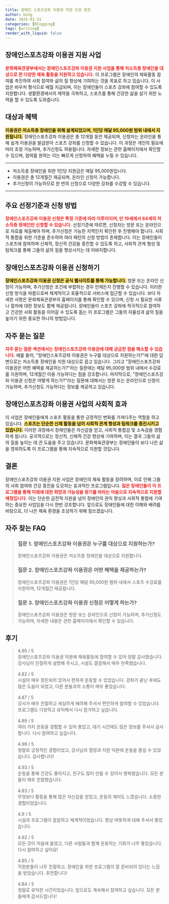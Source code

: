 ```yaml
---
title: 장애인 스포츠강좌 이용권 지원 인권 증진
author: bing
date: 2025-01-31
categories: [Blogging]
tags: [writing]
render_with_liquid: false
---
```



<h2 id='장애인스포츠강좌이용권지원'>장애인스포츠강좌 이용권 지원 사업</h2>

<p><b><span style="color: #ee2323;">문화체육관광부에서는 장애인스포츠강좌 이용권 지원 사업을 통해 저소득층 장애인을 대상으로 한 다양한 체육 활동을 지원하고 있습니다.</span></b> 이 프로그램은 장애인의 체육활동 참여를 촉진하여 사회 참여와 삶의 질 향상에 기여하는 것을 목표로 하고 있습니다. 이 사업은 바우처 형식으로 매월 지급되며, 이는 장애인들이 스포츠 강좌에 참여할 수 있도록 지원합니다. 생활환경에서의 제약을 극복하고, 스포츠를 통해 건강한 삶을 살기 위한 노력을 할 수 있도록 도와줍니다.</p>

<h2 id='대상과혜택'>대상과 혜택</h2>

<p><b><span style="background-color: #ffe066;">이용권은 저소득층 장애인을 위해 설계되었으며, 1인당 매달 95,000원 범위 내에서 지원됩니다.</span></b> 장애인스포츠강좌 이용권은 총 12개월 동안 제공되며, 신청자는 온라인을 통해 쉽게 이용권을 발급받아 스포츠 강좌를 신청할 수 있습니다. 이 과정은 개인의 필요에 따라 조정 가능하며, 추가신청도 허용됩니다. 자세한 정보는 관련 홈페이지에서 확인할 수 있으며, 참여를 원하는 이는 빠르게 신청하여 혜택을 누릴 수 있습니다.</p>

<hr />

<ul>
    <li>저소득층 장애인을 위한 1인당 지원금은 매달 95,000원입니다.</li>
    <li>이용권은 총 12개월간 제공되며, 온라인 신청이 가능합니다.</li>
    <li>추가신청이 가능하므로 한 번의 신청으로 다양한 강좌를 수강할 수 있습니다.</li>
</ul>

<hr />

<h2 id='선정기준과신청'>주요 선정기준과 신청 방법</h2>

<p><b><span style="color: #ee2323;">장애인스포츠강좌 이용권 신청은 특정 기준에 따라 이루어지며, 만 19세에서 64세의 저소득층 장애인만 신청할 수 있습니다.</span></b> 선정기준에 따르면, 신청자는 방문 또는 온라인으로 자료를 제출해야 하며, 추가신청은 가능한 지역인지 확인한 후 진행해야 합니다. 사회적 통합을 위한 기준을 준수하여 여러 패턴의 신청 방법이 존재합니다. 이는 장애인들이 스포츠에 참여하며 신체적, 정신적 건강을 증진할 수 있도록 하고, 사회적 관계 형성 및 팀워크를 통해 그들의 삶의 질을 향상시키는 데 이바지합니다.</p>

<h2 id='이용권신청하기'>장애인스포츠강좌 이용권 신청하기</h2>

<p><b><span style="background-color: #ffe066;">장애인스포츠강좌 이용권 신청은 공식 웹사이트를 통해 가능합니다.</span></b> 방문 또는 온라인 신청이 가능하며, 추가신청은 조건에 부합하는 경우 언제든지 진행할 수 있습니다. 이러한 신청 방식을 따름으로써 체계적이고 효율적으로 서비스에 접근할 수 있습니다. 보다 자세한 사항은 문화체육관광부의 홈페이지를 통해 확인할 수 있으며, 신청 시 필요한 서류나 절차에 대한 정보도 함께 제공됩니다. 장애인들이 스포츠 강좌에 적극적으로 참여하고 건강한 사회 활동을 이어갈 수 있도록 돕는 이 프로그램은 그들의 자율성과 삶의 질을 높이기 위한 중요한 하나의 방법입니다.</p>

<h2 id='자주묻는질문'>자주 묻는 질문</h2>

<p><b><span style="color: #ee2323;">자주 묻는 질문 섹션에서는 장애인스포츠강좌 이용권에 대해 궁금한 점을 해소할 수 있습니다.</span></b> 예를 들어, "장애인스포츠강좌 이용권은 누구를 대상으로 지원하는가?"에 대한 답변으로는 저소득층 장애인을 지원 대상으로 꼽고 있습니다. 그리고 "장애인스포츠강좌 이용권은 어떤 혜택을 제공하는가?"라는 질문에는 매달 95,000원 범위 내에서 수강료를 지원하며, 12개월간 이용 가능하다는 점을 강조합니다. 마지막으로, "장애인스포츠강좌 이용권 신청은 어떻게 하는가?"라는 질문에 대해서는 방문 또는 온라인으로 신청이 가능하며, 추가신청도 가능하다는 정보를 제공하고 있습니다.</p>

<h2 id='사업의효과'>장애인스포츠강좌 이용권 사업의 사회적 효과</h2>

<p>이 사업은 장애인들에게 스포츠 활동을 통한 긍정적인 변화를 가져다주는 역할을 하고 있습니다. <b><span style="background-color: #ffe066;">스포츠는 단순한 신체 활동을 넘어 사회적 관계 형성과 팀워크를 증진시키고 있습니다.</span></b> 이러한 과정에서 장애인들은 자신감을 얻고, 사회적 통합감 및 소속감을 경험하게 됩니다. 궁극적으로는 정신적, 신체적 건강 향상에 기여하며, 이는 결국 그들의 삶의 질을 높이는 데 큰 도움을 주고 있습니다. 문화체육관광부는 장애인들이 보다 나은 삶을 영위하도록 이 프로그램을 통해 지속적으로 지원할 것입니다.</p>

<h2 id='결론'>결론</h2>

<p>장애인스포츠강좌 이용권 지원 사업은 장애인의 체육 활동을 장려하며, 이로 인해 그들의 사회 참여와 건강 증진을 도모하는 효과적인 프로그램입니다. <b><span style="color: #ee2323;">많은 장애인들이 이 프로그램을 통해 미래에 대한 희망과 가능성을 찾기를 바라는 마음으로 지속적으로 지원할 예정입니다.</span></b> 이는 단순한 금전적 지원을 넘어 장애인의 권익 향상과 사회적 통합에 기여하는 중요한 사업임을 다시 한번 강조합니다. 앞으로도 장애인들에 대한 이해와 배려를 바탕으로, 더 나은 체육 환경을 조성하기 위해 힘쓰겠습니다.</p>


<h2 id='자주_찾는_FAQ'>자주 찾는 FAQ</h2>
<div itemscope="" itemtype="https://schema.org/FAQPage"> 
<blockquote> 
<div itemscope="" itemprop="mainEntity" itemtype="https://schema.org/Question"> 
<h3 itemprop="name">질문 1. 장애인스포츠강좌 이용권은 누구를 대상으로 지원하는가?</h3> 
<div itemscope="" itemprop="acceptedAnswer" itemtype="https://schema.org/Answer"> 
<span itemprop="text"> 
<p>장애인스포츠강좌 이용권은 저소득층 장애인을 대상으로 지원합니다.</p> 
</span> 
</div> 
</div> 

<div itemscope="" itemprop="mainEntity" itemtype="https://schema.org/Question"> 
<h3 itemprop="name">질문 2. 장애인스포츠강좌 이용권은 어떤 혜택을 제공하는가?</h3> 
<div itemscope="" itemprop="acceptedAnswer" itemtype="https://schema.org/Answer"> 
<span itemprop="text"> 
<p>장애인스포츠강좌 이용권은 1인당 매달 95,000원 범위 내에서 스포츠 수강료를 지원하며, 12개월간 제공됩니다.</p> 
</span> 
</div> 
</div> 

<div itemscope="" itemprop="mainEntity" itemtype="https://schema.org/Question"> 
<h3 itemprop="name">질문 3. 장애인스포츠강좌 이용권 신청은 어떻게 하는가?</h3> 
<div itemscope="" itemprop="acceptedAnswer" itemtype="https://schema.org/Answer"> 
<span itemprop="text"> 
<p>장애인스포츠강좌 이용권은 방문 또는 온라인으로 신청이 가능하며, 추가신청도 가능하며, 자세한 내용은 관련 홈페이지에서 확인할 수 있습니다.</p> 
</span> 
</div> 
</div> 
</blockquote> 
</div>
<h2 id='후기'>후기</h2>
<div itemscope itemtype="https://schema.org/Product">
  <blockquote>
  <div itemprop="review" itemscope itemtype="https://schema.org/Review">
      <div itemprop="reviewRating" itemscope itemtype="https://schema.org/Rating"> <span itemprop="ratingValue">4.95</span> / <span itemprop="bestRating">5</span> </div>
      <span itemprop="reviewBody">장애인스포츠강좌 이용권 덕분에 체육활동에 참여할 수 있어 정말 감사했습니다. 강사님이 친절하게 설명해 주시고, 시설도 깔끔해서 매우 만족했습니다.</span>
  </div>
  <br>
  <div itemprop="review" itemscope itemtype="https://schema.org/Review">
      <div itemprop="reviewRating" itemscope itemtype="https://schema.org/Rating"> <span itemprop="ratingValue">4.82</span> / <span itemprop="bestRating">5</span> </div>
      <span itemprop="reviewBody">시설이 매우 정돈되어 있어서 편하게 운동할 수 있었습니다. 강좌가 끝난 후에도 많은 도움이 되었고, 다른 분들과의 소통이 매우 좋았습니다.</span>
  </div>
  <br>
  <div itemprop="review" itemscope itemtype="https://schema.org/Review">
      <div itemprop="reviewRating" itemscope itemtype="https://schema.org/Rating"> <span itemprop="ratingValue">4.87</span> / <span itemprop="bestRating">5</span> </div>
      <span itemprop="reviewBody">강사가 매우 친절하고 세심하게 배려해 주셔서 편안하게 참여할 수 있었습니다. 프로그램도 다양하고 유익해서 다시 참가하고 싶습니다.</span>
  </div>
  <br>
  <div itemprop="review" itemscope itemtype="https://schema.org/Review">
      <div itemprop="reviewRating" itemscope itemtype="https://schema.org/Rating"> <span itemprop="ratingValue">4.89</span> / <span itemprop="bestRating">5</span> </div>
      <span itemprop="reviewBody">여러 가지 운동을 경험할 수 있어 좋았고, 대기 시간에도 많은 정보를 주셔서 감사합니다. 다시 참여하고 싶습니다.</span>
  </div>
  <br>
  <div itemprop="review" itemscope itemtype="https://schema.org/Review">
      <div itemprop="reviewRating" itemscope itemtype="https://schema.org/Rating"> <span itemprop="ratingValue">4.96</span> / <span itemprop="bestRating">5</span> </div>
      <span itemprop="reviewBody">정말로 긍정적인 경험이었고, 강사님의 열정과 지원 덕분에 운동을 즐길 수 있었습니다. 감사합니다!</span>
  </div>
  <br>
  <div itemprop="review" itemscope itemtype="https://schema.org/Review">
      <div itemprop="reviewRating" itemscope itemtype="https://schema.org/Rating"> <span itemprop="ratingValue">4.93</span> / <span itemprop="bestRating">5</span> </div>
      <span itemprop="reviewBody">운동을 통해 건강도 좋아지고, 친구도 많이 만들 수 있어서 행복했습니다. 모든 분들이 매우 친절했습니다.</span>
  </div>
  <br>
  <div itemprop="review" itemscope itemtype="https://schema.org/Review">
      <div itemprop="reviewRating" itemscope itemtype="https://schema.org/Rating"> <span itemprop="ratingValue">4.83</span> / <span itemprop="bestRating">5</span> </div>
      <span itemprop="reviewBody">무엇보다 활동을 통해 많은 자신감을 얻었고, 운동의 재미도 느꼈습니다. 소중한 경험이었습니다.</span>
  </div>
  <br>
  <div itemprop="review" itemscope itemtype="https://schema.org/Review">
      <div itemprop="reviewRating" itemscope itemtype="https://schema.org/Rating"> <span itemprop="ratingValue">4.9</span> / <span itemprop="bestRating">5</span> </div>
      <span itemprop="reviewBody">시설과 프로그램이 깔끔하고 체계적이었습니다. 항상 따뜻하게 대해 주셔서 좋았습니다.</span>
  </div>
  <br>
  <div itemprop="review" itemscope itemtype="https://schema.org/Review">
      <div itemprop="reviewRating" itemscope itemtype="https://schema.org/Rating"> <span itemprop="ratingValue">4.92</span> / <span itemprop="bestRating">5</span> </div>
      <span itemprop="reviewBody">모든 것이 마음에 들었고, 다른 사람들과 함께 운동하는 기회가 너무 좋았습니다. 다시 참여하고 싶어요!</span>
  </div>
  <br>
  <div itemprop="review" itemscope itemtype="https://schema.org/Review">
      <div itemprop="reviewRating" itemscope itemtype="https://schema.org/Rating"> <span itemprop="ratingValue">4.85</span> / <span itemprop="bestRating">5</span> </div>
      <span itemprop="reviewBody">직원분들이 너무 친절하고, 장애인을 위한 프로그램이 잘 준비되어 있다는 느낌을 받았습니다. 추천합니다!</span>
  </div>
  <br>
  <div itemprop="review" itemscope itemtype="https://schema.org/Review">
      <div itemprop="reviewRating" itemscope itemtype="https://schema.org/Rating"> <span itemprop="ratingValue">4.84</span> / <span itemprop="bestRating">5</span> </div>
      <span itemprop="reviewBody">정말로 유익한 시간이었습니다. 앞으로도 계속해서 참여하고 싶습니다. 모든 분들에게 감사드립니다!</span>
  </div>
  </blockquote>
</div>
